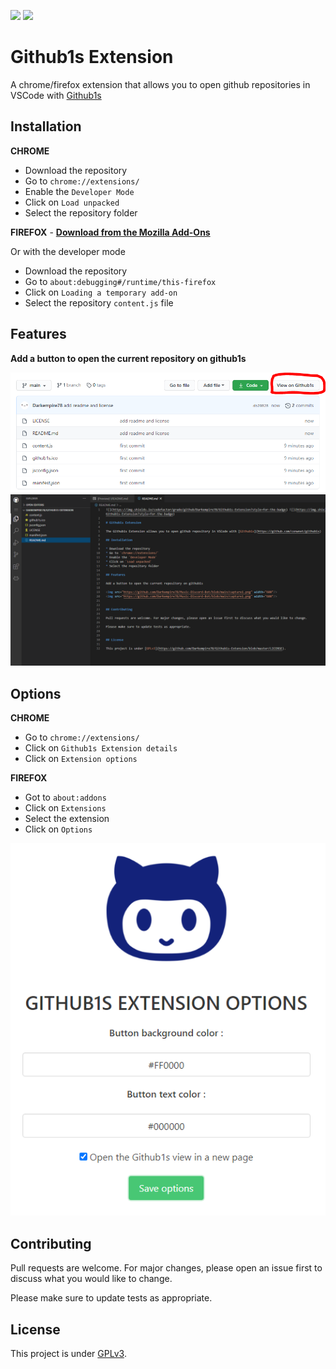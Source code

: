 ![](https://img.shields.io/codefactor/grade/github/Darkempire78/Github1s-Extension?style=for-the-badge) ![](https://img.shields.io/github/repo-size/Darkempire78/Github1s-Extension?style=for-the-badge)

# Github1s Extension

A chrome/firefox extension that allows you to open github repositories in VSCode with [Github1s](https://github.com/conwnet/github1s)

## Installation

**CHROME**
* Download the repository
* Go to `chrome://extensions/`
* Enable the `Developer Mode`
* Click on `Load unpacked`
* Select the repository folder

**FIREFOX** - [**Download from the Mozilla Add-Ons**](https://addons.mozilla.org/fr/firefox/addon/github1s-extension/)

Or with the developer mode
* Download the repository
* Go to `about:debugging#/runtime/this-firefox`
* Click on `Loading a temporary add-on`
* Select the repository `content.js` file

## Features

**Add a button to open the current repository on github1s**

<img src="https://github.com/Darkempire78/Github1s-Extension/blob/main/assets/Capture1.PNG" width="800"/>
<img src="https://github.com/Darkempire78/Github1s-Extension/blob/main/assets/Capture2.PNG" width="800"/>

## Options

**CHROME**
* Go to `chrome://extensions/`
* Click on `Github1s Extension details`
* Click on `Extension options`

**FIREFOX**
* Got to `about:addons`
* Click on `Extensions`
* Select the extension
* Click on `Options`

<img src="assets/Capture3.PNG"/>

## Contributing

Pull requests are welcome. For major changes, please open an issue first to discuss what you would like to change.

Please make sure to update tests as appropriate.


## License

This project is under [GPLv3](LICENSE).
